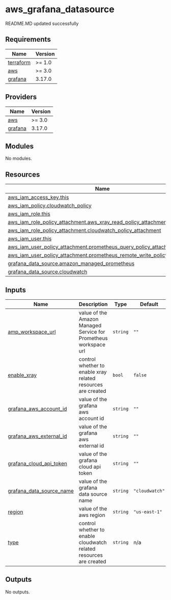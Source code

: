 # aws_grafana_datasource

<!-- BEGINNING OF PRE-COMMIT-TERRAFORM DOCS HOOK -->
README.MD updated successfully
<!-- END OF PRE-COMMIT-TERRAFORM DOCS HOOK -->

<!-- BEGIN_TF_DOCS -->
## Requirements

| Name | Version |
|------|---------|
| <a name="requirement_terraform"></a> [terraform](#requirement\_terraform) | >= 1.0 |
| <a name="requirement_aws"></a> [aws](#requirement\_aws) | >= 3.0 |
| <a name="requirement_grafana"></a> [grafana](#requirement\_grafana) | 3.17.0 |

## Providers

| Name | Version |
|------|---------|
| <a name="provider_aws"></a> [aws](#provider\_aws) | >= 3.0 |
| <a name="provider_grafana"></a> [grafana](#provider\_grafana) | 3.17.0 |

## Modules

No modules.

## Resources

| Name | Type |
|------|------|
| [aws_iam_access_key.this](https://registry.terraform.io/providers/hashicorp/aws/latest/docs/resources/iam_access_key) | resource |
| [aws_iam_policy.cloudwatch_policy](https://registry.terraform.io/providers/hashicorp/aws/latest/docs/resources/iam_policy) | resource |
| [aws_iam_role.this](https://registry.terraform.io/providers/hashicorp/aws/latest/docs/resources/iam_role) | resource |
| [aws_iam_role_policy_attachment.aws_xray_read_policy_attachment](https://registry.terraform.io/providers/hashicorp/aws/latest/docs/resources/iam_role_policy_attachment) | resource |
| [aws_iam_role_policy_attachment.cloudwatch_policy_attachment](https://registry.terraform.io/providers/hashicorp/aws/latest/docs/resources/iam_role_policy_attachment) | resource |
| [aws_iam_user.this](https://registry.terraform.io/providers/hashicorp/aws/latest/docs/resources/iam_user) | resource |
| [aws_iam_user_policy_attachment.prometheus_query_policy_attachment](https://registry.terraform.io/providers/hashicorp/aws/latest/docs/resources/iam_user_policy_attachment) | resource |
| [aws_iam_user_policy_attachment.prometheus_remote_write_policy_attachment](https://registry.terraform.io/providers/hashicorp/aws/latest/docs/resources/iam_user_policy_attachment) | resource |
| [grafana_data_source.amazon_managed_prometheus](https://registry.terraform.io/providers/grafana/grafana/3.17.0/docs/resources/data_source) | resource |
| [grafana_data_source.cloudwatch](https://registry.terraform.io/providers/grafana/grafana/3.17.0/docs/resources/data_source) | resource |

## Inputs

| Name | Description | Type | Default | Required |
|------|-------------|------|---------|:--------:|
| <a name="input_amp_workspace_url"></a> [amp\_workspace\_url](#input\_amp\_workspace\_url) | value of the Amazon Managed Service for Prometheus workspace url | `string` | `""` | no |
| <a name="input_enable_xray"></a> [enable\_xray](#input\_enable\_xray) | control whether to enable xray related resources are created | `bool` | `false` | no |
| <a name="input_grafana_aws_account_id"></a> [grafana\_aws\_account\_id](#input\_grafana\_aws\_account\_id) | value of the grafana aws account id | `string` | `""` | no |
| <a name="input_grafana_aws_external_id"></a> [grafana\_aws\_external\_id](#input\_grafana\_aws\_external\_id) | value of the grafana aws external id | `string` | `""` | no |
| <a name="input_grafana_cloud_api_token"></a> [grafana\_cloud\_api\_token](#input\_grafana\_cloud\_api\_token) | value of the grafana cloud api token | `string` | `""` | no |
| <a name="input_grafana_data_source_name"></a> [grafana\_data\_source\_name](#input\_grafana\_data\_source\_name) | value of the grafana data source name | `string` | `"cloudwatch"` | no |
| <a name="input_region"></a> [region](#input\_region) | value of the aws region | `string` | `"us-east-1"` | no |
| <a name="input_type"></a> [type](#input\_type) | control whether to enable cloudwatch related resources are created | `string` | n/a | yes |

## Outputs

No outputs.
<!-- END_TF_DOCS -->
